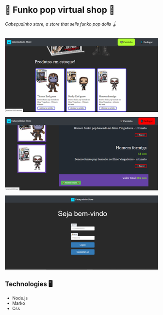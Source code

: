 # 🛒 Funko pop virtual shop 🛒 

###### Cabeçudinho store, a store that sells funko pop dolls  🪀


![](https://raw.githubusercontent.com/kaugoncalves/FunkoPop-Virtual-Shop/main/Pag%20inicial.jpg)

![](https://github.com/kaugoncalves/FunkoPop-Virtual-Shop/blob/main/Carrinho.jpg?raw=true)

![](https://github.com/kaugoncalves/FunkoPop-Virtual-Shop/blob/main/pag%20login.jpg?raw=true)



## Technologies 🖥️
- Node.js
- Marko
- Css


